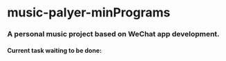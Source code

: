 # music-palyer-minPrograms
### A personal music project based on WeChat app development.
#### Current task waiting to be done: 

